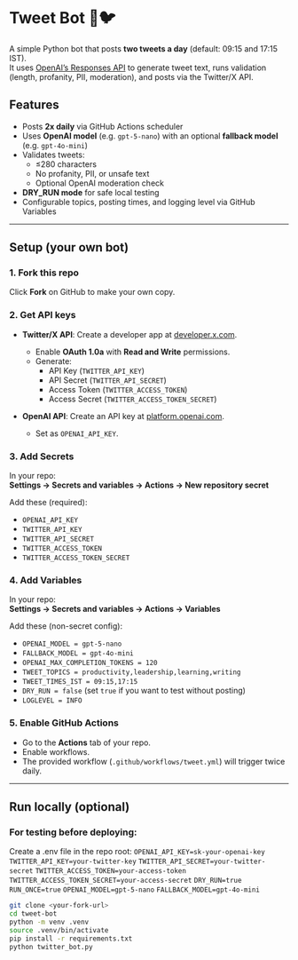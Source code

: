 # Tweet Bot 🤖🐦

A simple Python bot that posts **two tweets a day** (default: 09:15 and 17:15 IST).  
It uses [OpenAI’s Responses API](https://platform.openai.com/docs/guides/responses) to generate tweet text, runs validation (length, profanity, PII, moderation), and posts via the Twitter/X API.

## Features
- Posts **2x daily** via GitHub Actions scheduler  
- Uses **OpenAI model** (e.g. `gpt-5-nano`) with an optional **fallback model** (e.g. `gpt-4o-mini`)  
- Validates tweets:  
  - ≤280 characters  
  - No profanity, PII, or unsafe text  
  - Optional OpenAI moderation check  
- **DRY_RUN mode** for safe local testing  
- Configurable topics, posting times, and logging level via GitHub Variables  

---

## Setup (your own bot)

### 1. Fork this repo
Click **Fork** on GitHub to make your own copy.

### 2. Get API keys
- **Twitter/X API**: Create a developer app at [developer.x.com](https://developer.x.com/).  
  - Enable **OAuth 1.0a** with **Read and Write** permissions.  
  - Generate:
    - API Key (`TWITTER_API_KEY`)  
    - API Secret (`TWITTER_API_SECRET`)  
    - Access Token (`TWITTER_ACCESS_TOKEN`)  
    - Access Secret (`TWITTER_ACCESS_TOKEN_SECRET`)  

- **OpenAI API**: Create an API key at [platform.openai.com](https://platform.openai.com/api-keys).  
  - Set as `OPENAI_API_KEY`.  

### 3. Add Secrets
In your repo:  
**Settings → Secrets and variables → Actions → New repository secret**

Add these (required):  
- `OPENAI_API_KEY`  
- `TWITTER_API_KEY`  
- `TWITTER_API_SECRET`  
- `TWITTER_ACCESS_TOKEN`  
- `TWITTER_ACCESS_TOKEN_SECRET`  

### 4. Add Variables
In your repo:  
**Settings → Secrets and variables → Actions → Variables**

Add these (non-secret config):  
- `OPENAI_MODEL = gpt-5-nano`  
- `FALLBACK_MODEL = gpt-4o-mini`  
- `OPENAI_MAX_COMPLETION_TOKENS = 120`  
- `TWEET_TOPICS = productivity,leadership,learning,writing`  
- `TWEET_TIMES_IST = 09:15,17:15`  
- `DRY_RUN = false` (set `true` if you want to test without posting)  
- `LOGLEVEL = INFO`  

### 5. Enable GitHub Actions
- Go to the **Actions** tab of your repo.  
- Enable workflows.  
- The provided workflow (`.github/workflows/tweet.yml`) will trigger twice daily.  

---

## Run locally (optional)
### For testing before deploying:
Create a .env file in the repo root:
`OPENAI_API_KEY=sk-your-openai-key` 
`TWITTER_API_KEY=your-twitter-key` 
`TWITTER_API_SECRET=your-twitter-secret` 
`TWITTER_ACCESS_TOKEN=your-access-token`
`TWITTER_ACCESS_TOKEN_SECRET=your-access-secret`
`DRY_RUN=true`
`RUN_ONCE=true`
`OPENAI_MODEL=gpt-5-nano`
`FALLBACK_MODEL=gpt-4o-mini`


```bash
git clone <your-fork-url>
cd tweet-bot
python -m venv .venv
source .venv/bin/activate
pip install -r requirements.txt
python twitter_bot.py
